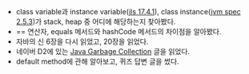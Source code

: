 * class variable과 instance variable([jls 17.4.1](https://docs.oracle.com/javase/specs/jls/se8/html/jls-17.html#jls-17.4.1)), class instance([jvm spec 2.5.3](https://docs.oracle.com/javase/specs/jvms/se7/html/jvms-2.html#jvms-2.5.3))가 stack, heap 중 어디에 해당하는지 찾아봤다.
* == 연산자, equals 메서드와 hashCode 메서드의 차이점을 알아봤다.
* 자바의 신 6장을 다시 읽었고, 20장을 읽었다.
* 네이버 D2에 있는 [Java Garbage Collection](https://d2.naver.com/helloworld/1329) 글을 읽었다.
* default method에 관해 알아보고, 퀴즈 답변 글을 썼다.
